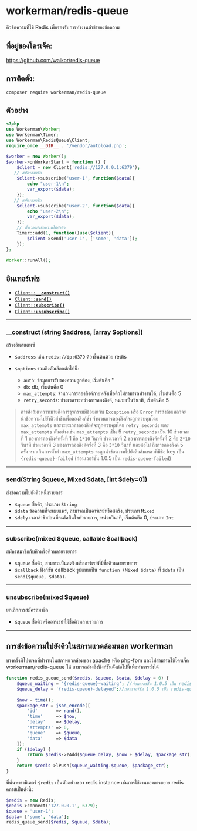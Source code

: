 # workerman/redis-queue

คิวข้อความที่ใช้ Redis เพื่อรองรับการทำงานล่าช้าของข้อความ

## ที่อยู่ของโครเจ็ค:
https://github.com/walkor/redis-queue

## การติดตั้ง:
```composer require workerman/redis-queue```

## ตัวอย่าง
```php
<?php
use Workerman\Worker;
use Workerman\Timer;
use Workerman\RedisQueue\Client;
require_once __DIR__ . '/vendor/autoload.php';

$worker = new Worker();
$worker->onWorkerStart = function () {
    $client = new Client('redis://127.0.0.1:6379');
   // สมัครสมาชิก
    $client->subscribe('user-1', function($data){
        echo "user-1\n";
        var_export($data);
    });
   // สมัครสมาชิก
    $client->subscribe('user-2', function($data){
        echo "user-2\n";
        var_export($data);
    });
    // ตั้งเวลาส่งข้อความไปยังคิว
    Timer::add(1, function()use($client){
        $client->send('user-1', ['some', 'data']);
    });
};

Worker::runAll();
```

## อินเทอร์เฟซ
  * <a href="#construct"><code>Client::<b>__construct()</b></code></a>
  * <a href="#send"><code>Client::<b>send()</b></code></a>
  * <a href="#subscribe"><code>Client::<b>subscribe()</b></code></a>
  * <a href="#unsubscribe"><code>Client::<b>unsubscribe()</b></code></a>

-------------------------------------------------------

<a name="construct"></a>
### __construct (string $address, [array $options])

สร้างอินสแตนซ์

  * `$address`  เช่น `redis://ip:6379` ต้องขึ้นต้นด้วย redis

  * `$options`  รวมถึงตัวเลือกต่อไปนี้:
    * `auth`: ข้อมูลการรับรองความถูกต้อง, เริ่มต้นคือ ''
    * `db`: db, เริ่มต้นคือ 0
    * `max_attempts`: จำนวนการลองลิงค์ภายหลังเมื่อคิวไม่สามารถทำงานได้, เริ่มต้นคือ 5
    * `retry_seconds`: ช่วงเวลาระหว่างการลองลิงค์, หน่วยเป็นวินาที, เริ่มต้นคือ 5

> การส่งล้มเหลวหมายถึงการธุรกรรมมีข้อยกเว้น `Exception` หรือ `Error` การส่งล้มเหลวจะนำข้อความไปยังคิวล่าช้าเพื่อลองลิงค์ซ้ำ จำนวนการลองลิงค์จะถูกควบคุมโดย `max_attempts` และระยะเวลาลองลิงค์จะถูกควบคุมโดย `retry_seconds` และ `max_attempts` ตัวอย่างเช่น `max_attempts` เป็น 5 `retry_seconds` เป็น 10 ช่วงเวลาที่ 1 ของการลองลิงค์ครั้งที่ 1 คือ `1*10` วินาที ช่วงเวลาที่ 2 ของการลองลิงค์ครั้งที่ 2 คือ `2*10` วินาที ช่วงเวลาที่ 3 ของการลองลิงค์ครั้งที่ 3 คือ `3*10` วินาที และต่อไป ถึงการลองลิงค์ 5 ครั้ง หากเกินการตั้งค่า `max_attempts` จะถูกนำข้อความไปยังคิวล้มเหลวที่มีชื่อ key เป็น `{redis-queue}-failed` (ก่อนเวอร์ชัน 1.0.5 เป็น `redis-queue-failed`)

-------------------------------------------------------

<a name="send"></a>
### send(String $queue, Mixed $data, [int $dely=0])

ส่งข้อความไปยังคิวหนึ่งรายการ

* `$queue` ชื่อคิว, ประเภท `String`
* `$data` ข้อความที่จะเผยแพร่, สามารถเป็นอาร์เรย์หรือสตริง, ประเภท `Mixed`
* `$dely` เวลาล่าช้าก่อนที่จะตัดสินใจทำรายการ, หน่วยวินาที, เริ่มต้นคือ 0, ประเภท `Int`
  
-------------------------------------------------------

<a name="subscribe"></a>
### subscribe(mixed $queue, callable $callback)

สมัครสมาชิกกับคิวหรือคิวหลายรายการ

* `$queue` ชื่อคิว, สามารถเป็นสตริงหรืออาร์เรย์ที่มีชื่อคิวหลายรายการ
* `$callback` ฟังก์ชัน callback รูปแบบเป็น `function (Mixed $data)` ที่ `$data` เป็น `send($queue, $data)`.

-------------------------------------------------------

<a name="unsubscribe"></a>
### unsubscribe(mixed $queue)

ยกเลิกการสมัครสมาชิก

* `$queue` ชื่อคิวหรืออาร์เรย์ที่มีชื่อคิวหลายรายการ

-------------------------------------------------------

## การส่งข้อความไปยังคิวในสภาพแวดล้อมนอก workerman
บางครั้งมีโปรเจคที่ทำงานในสภาพแวดล้อมของ apache หรือ php-fpm และไม่สามารถใช้โครเจ็ค workerman/redis-queue ได้ สามารถอ้างอิงฟังก์ชันดังต่อไปนี้เพื่อทำการส่งได้
```php
function redis_queue_send($redis, $queue, $data, $delay = 0) {
    $queue_waiting = '{redis-queue}-waiting'; //ก่อนเวอร์ชัน 1.0.5 เป็น redis-queue-waiting
    $queue_delay = '{redis-queue}-delayed';//ก่อนเวอร์ชัน 1.0.5 เป็น redis-queue-delayed
    
    $now = time();
    $package_str = json_encode([
        'id'       => rand(),
        'time'     => $now,
        'delay'    => $delay,
        'attempts' => 0,
        'queue'    => $queue,
        'data'     => $data
    ]);
    if ($delay) {
        return $redis->zAdd($queue_delay, $now + $delay, $package_str);
    }
    return $redis->lPush($queue_waiting.$queue, $package_str);
}
```
ที่นั้นพารามิเตอร์ `$redis` เป็นตัวอย่างของ redis instance เช่นการใช้งานของการขยาย redis คลาสเป็นดังนี้:
```php
$redis = new Redis;
$redis->connect('127.0.0.1', 6379);
$queue = 'user-1';
$data= ['some', 'data'];
redis_queue_send($redis, $queue, $data);
```
